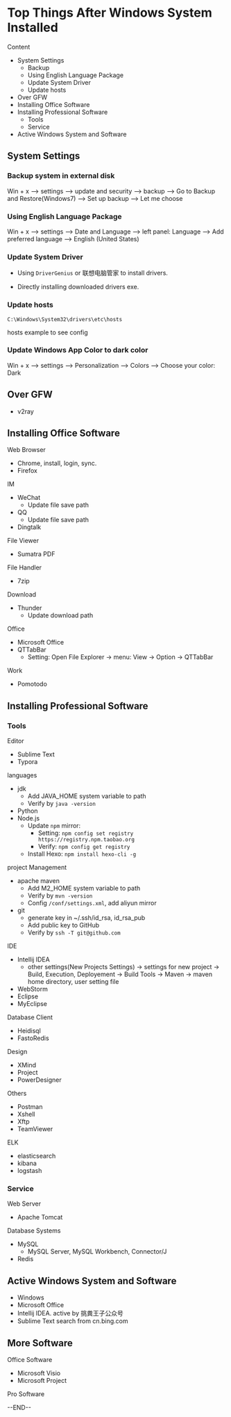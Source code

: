 # Top Things After Windows System Installed

Content

- System Settings
  - Backup
  - Using English Language Package
  - Update System Driver
  - Update hosts
- Over GFW
- Installing Office Software
- Installing Professional Software
  - Tools
  - Service
- Active Windows System and Software



## System Settings

### Backup system in external disk

Win + x --> settings --> update and security --> backup --> Go to Backup and Restore(Windows7) --> Set up backup --> Let me choose

### Using English Language Package

Win + x --> settings --> Date and Language --> left panel: Language --> Add preferred language --> English (United States)

### Update System Driver

- Using `DriverGenius` or 联想电脑管家 to install drivers.

- Directly installing downloaded drivers exe.

### Update hosts

`C:\Windows\System32\drivers\etc\hosts`

hosts example to see config

### Update Windows App Color to dark color

Win + x --> settings --> Personalization --> Colors --> Choose your color: Dark

## Over GFW

- v2ray

## Installing Office Software

Web Browser

- Chrome, install, login, sync.
- Firefox

IM

- WeChat
  - Update file save path
- QQ
  - Update file save path
- Dingtalk

File Viewer

- Sumatra PDF

File Handler

- 7zip

Download

- Thunder
  - Update download path

Office

- Microsoft Office
- QTTabBar
  - Setting: Open File Explorer -> menu: View -> Option -> QTTabBar

Work

- Pomotodo

## Installing Professional Software

### Tools

Editor

- Sublime Text
- Typora

languages 

- jdk
  - Add JAVA_HOME system variable to path
  - Verify by `java -version`
- Python
- Node.js
  - Update `npm` mirror: 
    - Setting: `npm config set registry https://registry.npm.taobao.org`
    - Verify: `npm config get registry`
  - Install Hexo: `npm install hexo-cli -g`

project Management

- apache maven
  - Add M2_HOME system variable to path
  - Verify by `mvn -version`
  - Config `/conf/settings.xml`, add aliyun mirror
- git
  - generate key in ~/.ssh/id_rsa, id_rsa_pub
  - Add public key to GitHub
  - Verify by `ssh -T git@github.com`

IDE

- Intellij IDEA
  - other settings(New Projects Settings) -> settings for new project -> Build, Execution, Deployement -> Build Tools -> Maven -> maven home directory, user setting file
- WebStorm
- Eclipse
- MyEclipse

Database Client

- Heidisql
- FastoRedis

Design

- XMind
- Project
- PowerDesigner

Others

- Postman
- Xshell
- Xftp
- TeamViewer

ELK

- elasticsearch
- kibana
- logstash

### Service

Web Server

- Apache Tomcat

Database Systems

- MySQL
  - MySQL Server, MySQL Workbench, Connector/J
- Redis


## Active Windows System and Software

- Windows
- Microsoft Office
- Intellij IDEA. active by 挑粪王子公众号
- Sublime Text search from cn.bing.com



## More Software

Office Software

- Microsoft Visio
- Microsoft Project

Pro Software



--END--